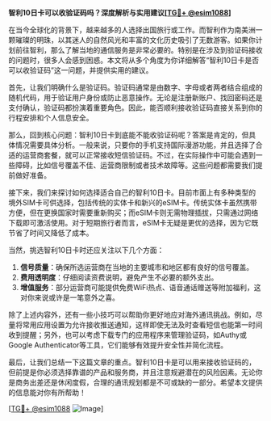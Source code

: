 **智利10日卡可以收验证码吗？深度解析与实用建议[[TG💪+ @esim1088](https://t.me/s/esim1088)]**

在当今全球化的背景下，越来越多的人选择出国旅行或工作。而智利作为南美洲一颗璀璨的明珠，以其迷人的自然风光和丰富的文化历史吸引了无数游客。如果你计划前往智利，那么了解当地的通信服务是非常必要的。特别是在涉及到验证码接收的问题时，很多人会感到困惑。本文将从多个角度为你详细解答“智利10日卡是否可以收验证码”这一问题，并提供实用的建议。

首先，让我们明确什么是验证码。验证码通常是由数字、字母或者两者结合组成的随机代码，用于验证用户身份或防止恶意操作。无论是注册新账户、找回密码还是支付确认，验证码都扮演着重要角色。因此，能否顺利接收验证码直接关系到你的行程安排和个人信息安全。

那么，回到核心问题：智利10日卡到底能不能收验证码呢？答案是肯定的，但具体情况需要具体分析。一般来说，只要你的手机支持国际漫游功能，并且选择了合适的运营商套餐，就可以正常接收短信验证码。不过，在实际操作中可能会遇到一些障碍，比如信号覆盖不佳、运营商限制或者技术故障等。这些问题都需要我们提前做好准备。

接下来，我们来探讨如何选择适合自己的智利10日卡。目前市面上有多种类型的境外SIM卡可供选择，包括传统的实体卡和新兴的eSIM卡。传统实体卡虽然携带方便，但在更换国家时需要重新购买；而eSIM卡则无需物理插拔，只需通过网络下载即可激活使用。对于短期旅行者而言，eSIM卡无疑是更优的选择，因为它既节省了时间又降低了成本。

当然，挑选智利10日卡时还应关注以下几个方面：

1. **信号质量**：确保所选运营商在当地的主要城市和地区都有良好的信号覆盖。
2. **费用透明度**：仔细阅读资费说明，避免产生不必要的额外支出。
3. **增值服务**：部分运营商可能提供免费WiFi热点、语音通话赠送等附加福利，这对你来说或许是一笔意外之喜。

除了上述内容外，还有一些小技巧可以帮助你更好地应对海外通讯挑战。例如，尽量将常用应用设置为允许接收推送通知，这样即使无法及时查看短信也能第一时间收到提醒；另外，也可以考虑下载专门的应用程序来管理验证码，如Authy或Google Authenticator等工具，它们能够有效提升安全性并简化流程。

最后，让我们总结一下这篇文章的重点。智利10日卡是可以用来接收验证码的，但前提是你必须选择靠谱的产品和服务商，并且注意规避潜在的风险因素。无论你是商务出差还是休闲度假，合理的通讯规划都是不可或缺的一部分。希望本文提供的信息能对你有所帮助！

[[TG💪+ @esim1088](https://t.me/s/esim1088) ![Image](https://i.postimg.cc/4NQfJmqS/Snipaste-2025-05-13-00-14-12.png)]